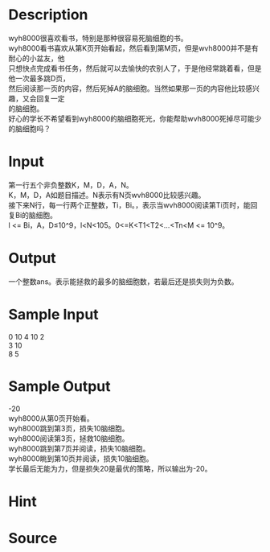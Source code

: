 
# Description

<div class="content"><div>wyh8000很喜欢看书，特别是那种很容易死脑细胞的书。</div>
<div>wyh8000看书喜欢从第K页开始看起，然后看到第M页，但是wvh8000并不是有耐心的小盆友，他</div>
<div>只想快点完成看书任务，然后就可以去愉快的农别人了，于是他经常跳着看，但是他一次最多跳D页，</div>
<div>然后阅读那一页的内容，然后死掉A的脑细胞。当然如果那一页的内容他比较感兴趣，又会回复一定</div>
<div>的脑细胞。</div>
<div>好心的学长不希望看到wyh8000的脑细胞死光，你能帮助wvh8000死掉尽可能少的脑细胞吗？</div></div>

# Input

<div class="content"><div>第一行五个非负整数K，M，D，A，N。</div>
<div>K，M，D，A如题目描述。N表示有N页wvh8000比较感兴趣。</div>
<div>接下来N行，每一行两个正整数，Ti，Bi。，表示当wvh8000阅读第Ti页时，能回复Bi的脑细胞。</div>
<div>l &lt;= Bi，A，D≤10^9，l&lt;N&lt;105。0&lt;=K&lt;T1&lt;T2&lt;…&lt;Tn&lt;M &lt;= 10^9。</div></div>

# Output

<div class="content"><div>一个整数ans。表示能拯救的最多的脑细胞数，若最后还是损失则为负数。</div></div>

# Sample Input

<div class="content"><span class="sampledata">0 10 4 10 2<br/>
3 10<br/>
8 5</span></div>

# Sample Output

<div class="content"><span class="sampledata">-20<br/>
wyh8000从第0页开始看。<br/>
wyh8000跳到第3页，损失10脑细胞。<br/>
wyh8000阅读第3页，拯救10脑细胞。<br/>
wyh8000跳到第7页并阅读，损失10脑细胞。<br/>
wyh8000眺到第10页并阅读，损失10脑细胞。<br/>
学长最后无能为力，但是损失20是最优的策略，所以输出为-20。</span></div>

# Hint

<div class="content"><p></p></div>

# Source

<div class="content"><p><a href="problemset.php?search="></a></p></div>

